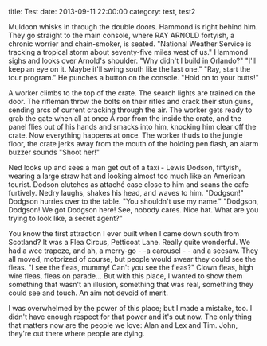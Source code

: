 title: Test
date: 2013-09-11 22:00:00
category: test, test2

Muldoon whisks in through the double doors. Hammond is right behind him. They go straight to the main console, where RAY ARNOLD fortyish, a chronic worrier and chain-smoker, is seated. "National Weather Service is tracking a tropical storm about seventy-five miles west of us." Hammond sighs and looks over Arnold's shoulder. "Why didn't I build in Orlando?" "I'll keep an eye on it. Maybe it'll swing south like the last one." "Ray, start the tour program." He punches a button on the console. "Hold on to your butts!"

A worker climbs to the top of the crate. The search lights are trained on the door. The rifleman throw the bolts on their rifles and crack their stun guns, sending arcs of current cracking through the air. The worker gets ready to grab the gate when all at once A roar from the inside the crate, and the panel flies out of his hands and smacks into him, knocking him clear off the crate. Now everything happens at once. The worker thuds to the jungle floor, the crate jerks away from the mouth of the holding pen flash, an alarm buzzer sounds "Shoot her!"

Ned looks up and sees a man get out of a taxi - Lewis Dodson, fiftyish, wearing a large straw hat and looking almost too much like an American tourist. Dodson clutches as attaché case close to him and scans the cafe furtively. Nedry laughs, shakes his head, and waves to him. "Dodgson!" Dodgson hurries over to the table. "You shouldn't use my name." "Dodgson, Dodgson! We got Dodgson here! See, nobody cares. Nice hat. What are you trying to look like, a secret agent?"

You know the first attraction I ever built when I came down south from Scotland? It was a Flea Circus, Petticoat Lane. Really quite wonderful. We had a wee trapeze, and ah, a merry-go - -a carousel - - and a seesaw. They all moved, motorized of course, but people would swear they could see the fleas. "I see the fleas, mummy! Can't you see the fleas?" Clown fleas, high wire fleas, fleas on parade... But with this place, I wanted to show them something that wasn't an illusion, something that was real, something they could see and touch. An aim not devoid of merit.

I was overwhelmed by the power of this place; but I made a mistake, too. I didn't have enough respect for that power and it's out now. The only thing that matters now are the people we love: Alan and Lex and Tim. John, they're out there where people are dying.

